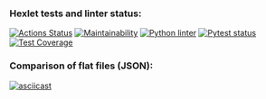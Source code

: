 ### Hexlet tests and linter status:
[![Actions Status](https://github.com/DenisTabakov/python-project-lvl2/workflows/hexlet-check/badge.svg)](https://github.com/DenisTabakov/python-project-lvl2/actions)
[![Maintainability](https://api.codeclimate.com/v1/badges/db267b5c01e760f71895/maintainability)](https://codeclimate.com/github/DenisTabakov/python-project-lvl2/maintainability)
[![Python linter](https://github.com/DenisTabakov/python-project-lvl2/actions/workflows/linter_flake8.yml/badge.svg)](https://github.com/DenisTabakov/python-project-lvl2/actions/workflows/linter_flake8.yml)
[![Pytest status](https://github.com/DenisTabakov/python-project-lvl2/actions/workflows/test_coverage.yml/badge.svg)](https://github.com/DenisTabakov/python-project-lvl2/actions/workflows/test_coverage)
[![Test Coverage](https://api.codeclimate.com/v1/badges/db267b5c01e760f71895/test_coverage)](https://codeclimate.com/github/DenisTabakov/python-project-lvl2/test_coverage)


### Comparison of flat files (JSON):

[![asciicast](https://asciinema.org/a/521584.svg)](https://asciinema.org/a/521584)
